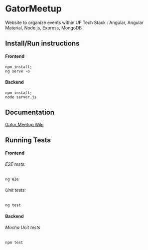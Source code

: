 # GatorMeetup
Website to organize events within UF
Tech Stack : Angular, Angular Material, Node.js, Express, MongoDB

## Install/Run instructions  
#### Frontend
    npm install;
    ng serve -o
#### Backend
    npm install;
    node server.js  
## Documentation
[Gator Meetup Wiki](https://github.com/CEN5035/gator-meetup/wiki)  
## Running Tests
#### Frontend  
###### E2E tests: 

    ng e2e  
###### Unit tests:  

    ng test
#### Backend
###### Mocha Unit tests 

    npm test
